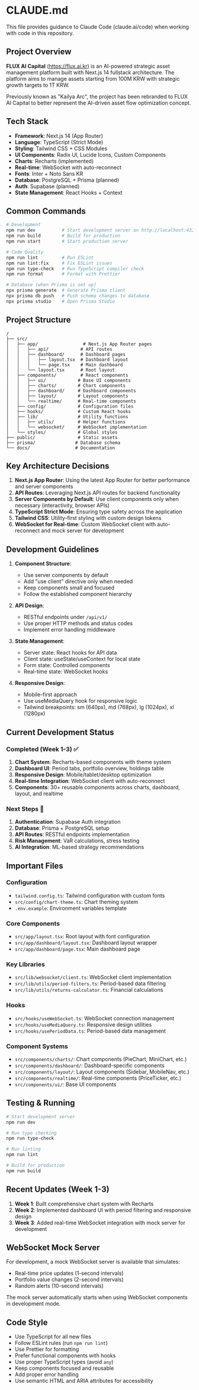 # CLAUDE.md

This file provides guidance to Claude Code (claude.ai/code) when working with code in this repository.

## Project Overview

**FLUX AI Capital** (https://flux.ai.kr) is an AI-powered strategic asset management platform built with Next.js 14 fullstack architecture. The platform aims to manage assets starting from 100M KRW with strategic growth targets to 1T KRW.

Previously known as "Kailya Arc", the project has been rebranded to FLUX AI Capital to better represent the AI-driven asset flow optimization concept.

## Tech Stack

- **Framework**: Next.js 14 (App Router)
- **Language**: TypeScript (Strict Mode)
- **Styling**: Tailwind CSS + CSS Modules
- **UI Components**: Radix UI, Lucide Icons, Custom Components
- **Charts**: Recharts (implemented)
- **Real-time**: WebSocket with auto-reconnect
- **Fonts**: Inter + Noto Sans KR
- **Database**: PostgreSQL + Prisma (planned)
- **Auth**: Supabase (planned)
- **State Management**: React Hooks + Context

## Common Commands

```bash
# Development
npm run dev          # Start development server on http://localhost:4321
npm run build        # Build for production
npm run start        # Start production server

# Code Quality
npm run lint         # Run ESLint
npm run lint:fix     # Fix ESLint issues  
npm run type-check   # Run TypeScript compiler check
npm run format       # Format with Prettier

# Database (when Prisma is set up)
npx prisma generate  # Generate Prisma client
npx prisma db push   # Push schema changes to database
npx prisma studio    # Open Prisma Studio
```

## Project Structure

```
/
├── src/
│   ├── app/                 # Next.js App Router pages
│   │   ├── api/            # API routes
│   │   ├── dashboard/      # Dashboard pages
│   │   │   ├── layout.tsx  # Dashboard layout
│   │   │   └── page.tsx    # Main dashboard
│   │   └── layout.tsx      # Root layout
│   ├── components/         # React components
│   │   ├── ui/            # Base UI components
│   │   ├── charts/        # Chart components
│   │   ├── dashboard/     # Dashboard components
│   │   ├── layout/        # Layout components
│   │   └── realtime/      # Real-time components
│   ├── config/            # Configuration files
│   ├── hooks/             # Custom React hooks
│   ├── lib/               # Utility functions
│   │   ├── utils/         # Helper functions
│   │   └── websocket/     # WebSocket implementation
│   └── styles/            # Global styles
├── public/                # Static assets
├── prisma/               # Database schema
└── docs/                 # Documentation
```

## Key Architecture Decisions

1. **Next.js App Router**: Using the latest App Router for better performance and server components
2. **API Routes**: Leveraging Next.js API routes for backend functionality
3. **Server Components by Default**: Use client components only when necessary (interactivity, browser APIs)
4. **TypeScript Strict Mode**: Ensuring type safety across the application
5. **Tailwind CSS**: Utility-first styling with custom design tokens
6. **WebSocket for Real-time**: Custom WebSocket client with auto-reconnect and mock server for development

## Development Guidelines

1. **Component Structure**:
   - Use server components by default
   - Add "use client" directive only when needed
   - Keep components small and focused
   - Follow the established component hierarchy

2. **API Design**:
   - RESTful endpoints under `/api/v1/`
   - Use proper HTTP methods and status codes
   - Implement error handling middleware

3. **State Management**:
   - Server state: React hooks for API data
   - Client state: useState/useContext for local state
   - Form state: Controlled components
   - Real-time state: WebSocket hooks

4. **Responsive Design**:
   - Mobile-first approach
   - Use useMediaQuery hook for responsive logic
   - Tailwind breakpoints: sm (640px), md (768px), lg (1024px), xl (1280px)

## Current Development Status

### Completed (Week 1-3) ✅
1. **Chart System**: Recharts-based components with theme system
2. **Dashboard UI**: Period tabs, portfolio overview, holdings table
3. **Responsive Design**: Mobile/tablet/desktop optimization
4. **Real-time Integration**: WebSocket client with auto-reconnect
5. **Components**: 30+ reusable components across charts, dashboard, layout, and realtime

### Next Steps 🚧
1. **Authentication**: Supabase Auth integration
2. **Database**: Prisma + PostgreSQL setup
3. **API Routes**: RESTful endpoints implementation
4. **Risk Management**: VaR calculations, stress testing
5. **AI Integration**: ML-based strategy recommendations

## Important Files

### Configuration
- `tailwind.config.ts`: Tailwind configuration with custom fonts
- `src/config/chart-theme.ts`: Chart theming system
- `.env.example`: Environment variables template

### Core Components
- `src/app/layout.tsx`: Root layout with font configuration
- `src/app/dashboard/layout.tsx`: Dashboard layout wrapper
- `src/app/dashboard/page.tsx`: Main dashboard page

### Key Libraries
- `src/lib/websocket/client.ts`: WebSocket client implementation
- `src/lib/utils/period-filters.ts`: Period-based data filtering
- `src/lib/utils/returns-calculator.ts`: Financial calculations

### Hooks
- `src/hooks/useWebSocket.ts`: WebSocket connection management
- `src/hooks/useMediaQuery.ts`: Responsive design utilities
- `src/hooks/usePeriodData.ts`: Period-based data management

### Component Systems
- `src/components/charts/`: Chart components (PieChart, MiniChart, etc.)
- `src/components/dashboard/`: Dashboard-specific components
- `src/components/layout/`: Layout components (Sidebar, MobileNav, etc.)
- `src/components/realtime/`: Real-time components (PriceTicker, etc.)
- `src/components/ui/`: Base UI components

## Testing & Running

```bash
# Start development server
npm run dev

# Run type checking
npm run type-check

# Run linting
npm run lint

# Build for production
npm run build
```

## Recent Updates (Week 1-3)

1. **Week 1**: Built comprehensive chart system with Recharts
2. **Week 2**: Implemented dashboard UI with period filtering and responsive design
3. **Week 3**: Added real-time WebSocket integration with mock server for development

## WebSocket Mock Server

For development, a mock WebSocket server is available that simulates:
- Real-time price updates (1-second intervals)
- Portfolio value changes (2-second intervals)
- Random alerts (10-second intervals)

The mock server automatically starts when using WebSocket components in development mode.

## Code Style

- Use TypeScript for all new files
- Follow ESLint rules (run `npm run lint`)
- Use Prettier for formatting
- Prefer functional components with hooks
- Use proper TypeScript types (avoid `any`)
- Keep components focused and reusable
- Add proper error handling
- Use semantic HTML and ARIA attributes for accessibility